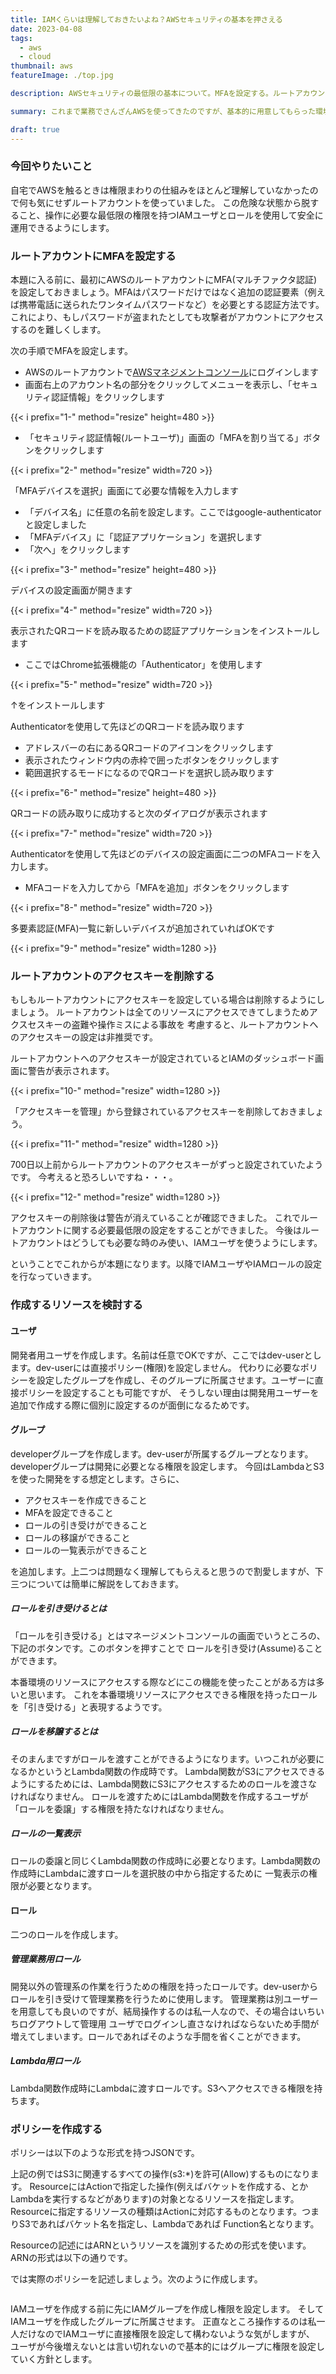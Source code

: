 ```yaml
---
title: IAMくらいは理解しておきたいよね？AWSセキュリティの基本を押さえる
date: 2023-04-08
tags:
  - aws
  - cloud
thumbnail: aws
featureImage: ./top.jpg

description: AWSセキュリティの最低限の基本について。MFAを設定する。ルートアカウントのアクセスキーを削除する。IAMユーザやIAMロールの使い方を理解する。

summary: これまで業務でさんざんAWSを使ってきたのですが、基本的に用意してもらった環境を使ってきただけでした。せめてAWSのセキュリティの基本くらいは押さえておきたいので改めてきちんと理解していきたいと思います。今回はIAMユーザを作成してIAMロールを割り当てる方法などを調べます。

draft: true
---
```


### 今回やりたいこと

自宅でAWSを触るときは権限まわりの仕組みをほとんど理解していなかったので何も気にせずルートアカウントを使っていました。
この危険な状態から脱すること、操作に必要な最低限の権限を持つIAMユーザとロールを使用して安全に運用できるようにします。

### ルートアカウントにMFAを設定する

本題に入る前に、最初にAWSのルートアカウントにMFA(マルチファクタ認証)を設定しておきましょう。MFAはパスワードだけではなく追加の認証要素（例えば携帯電話に送られたワンタイムパスワードなど）を必要とする認証方法です。これにより、もしパスワードが盗まれたとしても攻撃者がアカウントにアクセスするのを難しくします。

次の手順でMFAを設定します。

- AWSのルートアカウントで[AWSマネジメントコンソール](https://aws.amazon.com/jp/console/)にログインします
- 画面右上のアカウント名の部分をクリックしてメニューを表示し、「セキュリティ認証情報」をクリックします

{{< i prefix="1-" method="resize" height=480 >}}

- 「セキュリティ認証情報(ルートユーザ)」画面の「MFAを割り当てる」ボタンをクリックします

{{< i prefix="2-" method="resize" width=720 >}}

「MFAデバイスを選択」画面にて必要な情報を入力します
- 「デバイス名」に任意の名前を設定します。ここではgoogle-authenticatorと設定しました
- 「MFAデバイス」に「認証アプリケーション」を選択します
- 「次へ」をクリックします

{{< i prefix="3-" method="resize" height=480 >}}

デバイスの設定画面が開きます

{{< i prefix="4-" method="resize" width=720 >}}

表示されたQRコードを読み取るための認証アプリケーションをインストールします
- ここではChrome拡張機能の「Authenticator」を使用します

{{< i prefix="5-" method="resize" width=720 >}}

↑をインストールします

Authenticatorを使用して先ほどのQRコードを読み取ります
- アドレスバーの右にあるQRコードのアイコンをクリックします
- 表示されたウィンドウ内の赤枠で囲ったボタンをクリックします
- 範囲選択するモードになるのでQRコードを選択し読み取ります

{{< i prefix="6-" method="resize" height=480 >}}

QRコードの読み取りに成功すると次のダイアログが表示されます

{{< i prefix="7-" method="resize" width=720 >}}

Authenticatorを使用して先ほどのデバイスの設定画面に二つのMFAコードを入力します。
- MFAコードを入力してから「MFAを追加」ボタンをクリックします

{{< i prefix="8-" method="resize" width=720 >}}

多要素認証(MFA)一覧に新しいデバイスが追加されていればOKです

{{< i prefix="9-" method="resize" width=1280 >}}

### ルートアカウントのアクセスキーを削除する

もしもルートアカウントにアクセスキーを設定している場合は削除するようにしましょう。
ルートアカウントは全てのリソースにアクセスできてしまうためアクスセスキーの盗難や操作ミスによる事故を
考慮すると、ルートアカウントへのアクセスキーの設定は非推奨です。

ルートアカウントへのアクセスキーが設定されているとIAMのダッシュボード画面に警告が表示されます。

{{< i prefix="10-" method="resize" width=1280 >}}

「アクセスキーを管理」から登録されているアクセスキーを削除しておきましょう。

{{< i prefix="11-" method="resize" width=1280 >}}

700日以上前からルートアカウントのアクセスキーがずっと設定されていたようです。
今考えると恐ろしいですね・・・。

{{< i prefix="12-" method="resize" width=1280 >}}

アクセスキーの削除後は警告が消えていることが確認できました。
これでルートアカウントに関する必要最低限の設定をすることができました。
今後はルートアカウントはどうしても必要な時のみ使い、IAMユーザを使うようにします。

ということでこれからが本題になります。以降でIAMユーザやIAMロールの設定を行なっていきます。

### 作成するリソースを検討する

#### ユーザ

開発者用ユーザを作成します。名前は任意でOKですが、ここではdev-userとします。dev-userには直接ポリシー(権限)を設定しません。
代わりに必要なポリシーを設定したグループを作成し、そのグループに所属させます。ユーザーに直接ポリシーを設定することも可能ですが、
そうしない理由は開発用ユーザーを追加で作成する際に個別に設定するのが面倒になるためです。

#### グループ

developerグループを作成します。dev-userが所属するグループとなります。developerグループは開発に必要となる権限を設定します。
今回はLambdaとS3を使った開発をする想定とします。さらに、

- アクセスキーを作成できること
- MFAを設定できること
- ロールの引き受けができること
- ロールの移譲ができること
- ロールの一覧表示ができること

を追加します。上二つは問題なく理解してもらえると思うので割愛しますが、下三つについては簡単に解説をしておきます。

##### ロールを引き受けるとは

「ロールを引き受ける」とはマネージメントコンソールの画面でいうところの、下記のボタンです。このボタンを押すことで
ロールを引き受け(Assume)ることができます。

本番環境のリソースにアクセスする際などにこの機能を使ったことがある方は多いと思います。
これを本番環境リソースにアクセスできる権限を持ったロールを「引き受ける」と表現するようです。

##### ロールを移譲するとは

そのまんまですがロールを渡すことができるようになります。いつこれが必要になるかというとLambda関数の作成時です。
Lambda関数がS3にアクセスできるようにするためには、Lambda関数にS3にアクセスするためのロールを渡さなければなりません。
ロールを渡すためにはLambda関数を作成するユーザが「ロールを委譲」する権限を持たなければなりません。

##### ロールの一覧表示

ロールの委譲と同じくLambda関数の作成時に必要となります。Lambda関数の作成時にLambdaに渡すロールを選択肢の中から指定するために
一覧表示の権限が必要となります。

#### ロール

二つのロールを作成します。

##### 管理業務用ロール

開発以外の管理系の作業を行うための権限を持ったロールです。dev-userからロールを引き受けて管理業務を行うために使用します。
管理業務は別ユーザーを用意しても良いのですが、結局操作するのは私一人なので、その場合はいちいちログアウトして管理用
ユーザでログインし直さなければならないため手間が増えてしまいます。ロールであればそのような手間を省くことができます。

##### Lambda用ロール

Lambda関数作成時にLambdaに渡すロールです。S3へアクセスできる権限を持ちます。

### ポリシーを作成する

ポリシーは以下のような形式を持つJSONです。

上記の例ではS3に関連するすべての操作(s3:*)を許可(Allow)するものになります。
ResourceにはActionで指定した操作(例えばバケットを作成する、とかLambdaを実行するなどがあります)の対象となるリソースを指定します。
Resourceに指定するリソースの種類はActionに対応するものとなります。つまりS3であればバケット名を指定し、Lambdaであれば
Function名となります。

Resourceの記述にはARNというリソースを識別するための形式を使います。ARNの形式は以下の通りです。

では実際のポリシーを記述しましょう。次のように作成します。

```

```


IAMユーザを作成する前に先にIAMグループを作成し権限を設定します。
そしてIAMユーザを作成したグループに所属させます。
正直なところ操作するのは私一人だけなのでIAMユーザに直接権限を設定して構わないような気がしますが、
ユーザが今後増えないとは言い切れないので基本的にはグループに権限を設定していく方針とします。
